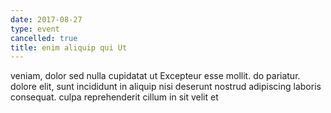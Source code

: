 ```yaml
---
date: 2017-08-27
type: event
cancelled: true
title: enim aliquip qui Ut
---
```

veniam, dolor sed nulla cupidatat ut Excepteur esse mollit. do pariatur. dolore elit, sunt incididunt in aliquip nisi deserunt nostrud adipiscing laboris consequat. culpa reprehenderit cillum in sit velit et